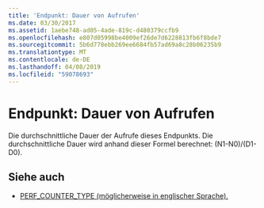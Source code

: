 ```yaml
---
title: 'Endpunkt: Dauer von Aufrufen'
ms.date: 03/30/2017
ms.assetid: 1aebe748-ad05-4ade-819c-d480379ccfb9
ms.openlocfilehash: e807d05998be4009ef26de7d6228813fb6f8bde7
ms.sourcegitcommit: 5b6d778ebb269ee6684fb57ad69a8c28b06235b9
ms.translationtype: MT
ms.contentlocale: de-DE
ms.lasthandoff: 04/08/2019
ms.locfileid: "59078693"
---
```

# <a name="endpoint-calls-duration"></a>Endpunkt: Dauer von Aufrufen
Die durchschnittliche Dauer der Aufrufe dieses Endpunkts.  Die durchschnittliche Dauer wird anhand dieser Formel berechnet: (N1-N0)/(D1-D0).  
  
## <a name="see-also"></a>Siehe auch

- [PERF_COUNTER_TYPE (möglicherweise in englischer Sprache).](https://go.microsoft.com/fwlink/?LinkID=94649)
